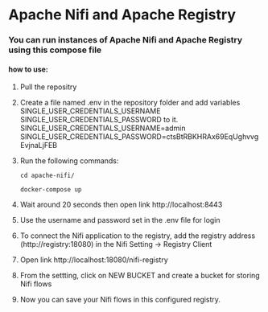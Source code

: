 # Apache Nifi and Apache Registry
### You can run instances of Apache Nifi and Apache Registry using this compose file
#### how to use:
 1. Pull the repositry  
 2. Create a file named .env in the repository folder and add variables SINGLE_USER_CREDENTIALS_USERNAME  SINGLE_USER_CREDENTIALS_PASSWORD to it.
        SINGLE_USER_CREDENTIALS_USERNAME=admin
        SINGLE_USER_CREDENTIALS_PASSWORD=ctsBtRBKHRAx69EqUghvvgEvjnaLjFEB

 3. Run the following commands:

        cd apache-nifi/

        docker-compose up

 4. Wait around 20 seconds then open link http://localhost:8443
 5. Use the username and password set in the .env file for login
 6. To connect the Nifi application  to the registry, add the registry address (http://registry:18080) in the Nifi Setting → Registry Client
 7. Open link http://localhost:18080/nifi-registry
 8. From the settting, click on NEW BUCKET and create a bucket for storing Nifi flows
 9. Now you can save your Nifi flows in this configured registry.
